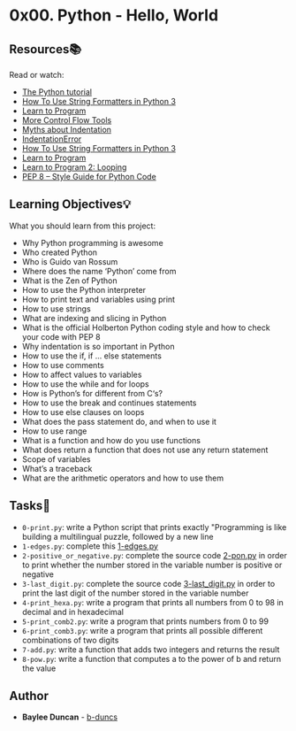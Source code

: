 # 0x00. Python - Hello, World

## Resources:books:
Read or watch:
* [The Python tutorial](https://intranet.hbtn.io/rltoken/DcqOcwUreGY12Iy7qM0aOA)  
* [How To Use String Formatters in Python 3](https://intranet.hbtn.io/rltoken/DlOZNAU_sdg6Rvres0HVRg)  
* [Learn to Program](https://intranet.hbtn.io/rltoken/WdAST6KfRS9aLOqBcVj2CA)  
* [More Control Flow Tools](https://intranet.hbtn.io/rltoken/PCa7U44TiR-j0Al1D7L-bA)  
* [Myths about Indentation](https://intranet.hbtn.io/rltoken/S4xCYRU9dCCNqFe-WMA9_Q)  
* [IndentationError](https://intranet.hbtn.io/rltoken/6EK_GLD_h6emSbta4a80QA)  
* [How To Use String Formatters in Python 3](https://intranet.hbtn.io/rltoken/DlOZNAU_sdg6Rvres0HVRg)  
* [Learn to Program](https://intranet.hbtn.io/rltoken/WdAST6KfRS9aLOqBcVj2CA)  
* [Learn to Program 2: Looping](https://intranet.hbtn.io/rltoken/WdAST6KfRS9aLOqBcVj2CA)  
* [PEP 8 – Style Guide for Python Code](https://intranet.hbtn.io/rltoken/PdFV1mhaGIFd6W-mIbIt0g)  
  
## Learning Objectives:bulb:
What you should learn from this project:

* Why Python programming is awesome
* Who created Python
* Who is Guido van Rossum
* Where does the name ‘Python’ come from
* What is the Zen of Python
* How to use the Python interpreter
* How to print text and variables using print
* How to use strings
* What are indexing and slicing in Python
* What is the official Holberton Python coding style and how to check your code with PEP 8
* Why indentation is so important in Python
* How to use the if, if ... else statements
* How to use comments
* How to affect values to variables
* How to use the while and for loops
* How is Python’s for different from C‘s?
* How to use the break and continues statements
* How to use else clauses on loops
* What does the pass statement do, and when to use it
* How to use range
* What is a function and how do you use functions
* What does return a function that does not use any return statement
* Scope of variables
* What’s a traceback
* What are the arithmetic operators and how to use them

## Tasks:notebook:  

* `0-print.py`: write a Python script that prints exactly "Programming is like building a multilingual puzzle, followed by a new line  
* `1-edges.py`: complete this [1-edges.py](https://holbertonintranet.s3.amazonaws.com/uploads/text/2021/3/fd5bb0d5f7712e088ad80eec4fe394d036ee7029.py?X-Amz-Algorithm=AWS4-HMAC-SHA256&X-Amz-Credential=AKIARDDGGGOU5BHMTQX4%2F20220830%2Fus-east-1%2Fs3%2Faws4_request&X-Amz-Date=20220830T211623Z&X-Amz-Expires=345600&X-Amz-SignedHeaders=host&X-Amz-Signature=0868ef736cfd8552a04c63854b5105ccc77e726b8d3bf19ca26dfddafbe71037)
* `2-positive_or_negative.py`: complete the source code [2-pon.py](https://holbertonintranet.s3.amazonaws.com/uploads/text/2021/3/94656edc7118841481bb3e6396215a78aedd75b2.py?X-Amz-Algorithm=AWS4-HMAC-SHA256&X-Amz-Credential=AKIARDDGGGOU5BHMTQX4%2F20220830%2Fus-east-1%2Fs3%2Faws4_request&X-Amz-Date=20220830T211623Z&X-Amz-Expires=345600&X-Amz-SignedHeaders=host&X-Amz-Signature=7727282bd147f75b5067f31015e65b56cd28961eb51dbbe0a58ad47a0790db45) in order to print whether the number stored in the variable number is positive or negative
* `3-last_digit.py`: complete the source code [3-last_digit.py](https://holbertonintranet.s3.amazonaws.com/uploads/text/2021/3/b53c4f6618802f61b84b941a758073c8f6426935.py?X-Amz-Algorithm=AWS4-HMAC-SHA256&X-Amz-Credential=AKIARDDGGGOU5BHMTQX4%2F20220830%2Fus-east-1%2Fs3%2Faws4_request&X-Amz-Date=20220830T211623Z&X-Amz-Expires=345600&X-Amz-SignedHeaders=host&X-Amz-Signature=47c18503c685298df2c86f1f9a3477e3e75aa3fcd4176b1fb85b211b8060f9b8) in order to print the last digit of the number stored in the variable number  
* `4-print_hexa.py`: write a program that prints all numbers from 0 to 98 in decimal and in hexadecimal  
* `5-print_comb2.py`: write a program that prints numbers from 0 to 99  
* `6-print_comb3.py`: write a program that prints all possible different combinations of two digits
* `7-add.py`: write a function that adds two integers and returns the result
* `8-pow.py`: write a function that computes a to the power of b and return the value  

## Author
* **Baylee Duncan** - [b-duncs](https://github.com/b-duncs)
